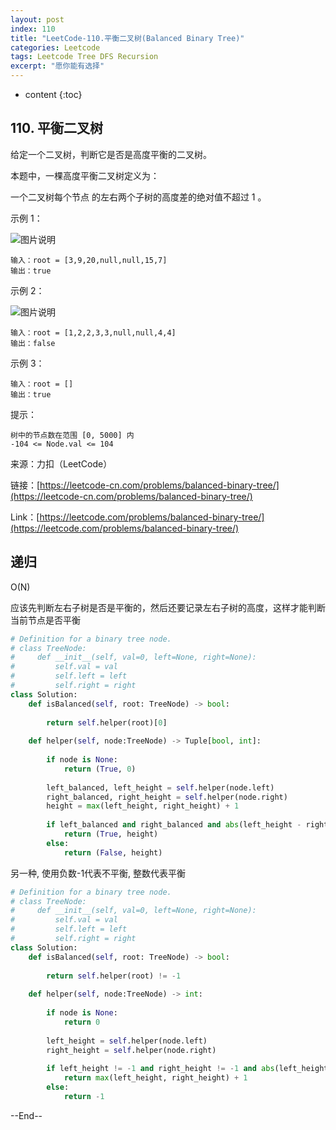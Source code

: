 ```yaml
---
layout: post
index: 110
title: "LeetCode-110.平衡二叉树(Balanced Binary Tree)"
categories: Leetcode
tags: Leetcode Tree DFS Recursion
excerpt: "愿你能有选择"
---
```


* content
{:toc}

## 110. 平衡二叉树

给定一个二叉树，判断它是否是高度平衡的二叉树。

本题中，一棵高度平衡二叉树定义为：

一个二叉树每个节点 的左右两个子树的高度差的绝对值不超过 1 。

示例 1：

![图片说明]({{site.static}}/images/leetcode-algorithm-110-1.jpg)

```
输入：root = [3,9,20,null,null,15,7]
输出：true
```

示例 2：

![图片说明]({{site.static}}/images/leetcode-algorithm-110-2.jpg)

```
输入：root = [1,2,2,3,3,null,null,4,4]
输出：false
```

示例 3：

```
输入：root = []
输出：true
```

提示：

```
树中的节点数在范围 [0, 5000] 内
-104 <= Node.val <= 104
```

来源：力扣（LeetCode）

链接：[https://leetcode-cn.com/problems/balanced-binary-tree/](https://leetcode-cn.com/problems/balanced-binary-tree/)

Link：[https://leetcode.com/problems/balanced-binary-tree/](https://leetcode.com/problems/balanced-binary-tree/)

## 递归

O(N)

应该先判断左右子树是否是平衡的，然后还要记录左右子树的高度，这样才能判断当前节点是否平衡

```python
# Definition for a binary tree node.
# class TreeNode:
#     def __init__(self, val=0, left=None, right=None):
#         self.val = val
#         self.left = left
#         self.right = right
class Solution:
    def isBalanced(self, root: TreeNode) -> bool:
        
        return self.helper(root)[0]
        
    def helper(self, node:TreeNode) -> Tuple[bool, int]:
        
        if node is None:
            return (True, 0)
        
        left_balanced, left_height = self.helper(node.left)
        right_balanced, right_height = self.helper(node.right)
        height = max(left_height, right_height) + 1
        
        if left_balanced and right_balanced and abs(left_height - right_height) < 2:
            return (True, height)
        else:
            return (False, height)
```

另一种, 使用负数-1代表不平衡, 整数代表平衡

```python
# Definition for a binary tree node.
# class TreeNode:
#     def __init__(self, val=0, left=None, right=None):
#         self.val = val
#         self.left = left
#         self.right = right
class Solution:
    def isBalanced(self, root: TreeNode) -> bool:
        
        return self.helper(root) != -1
        
    def helper(self, node:TreeNode) -> int:
        
        if node is None:
            return 0
        
        left_height = self.helper(node.left)
        right_height = self.helper(node.right)
        
        if left_height != -1 and right_height != -1 and abs(left_height - right_height) < 2:
            return max(left_height, right_height) + 1
        else:
            return -1
```

--End--


